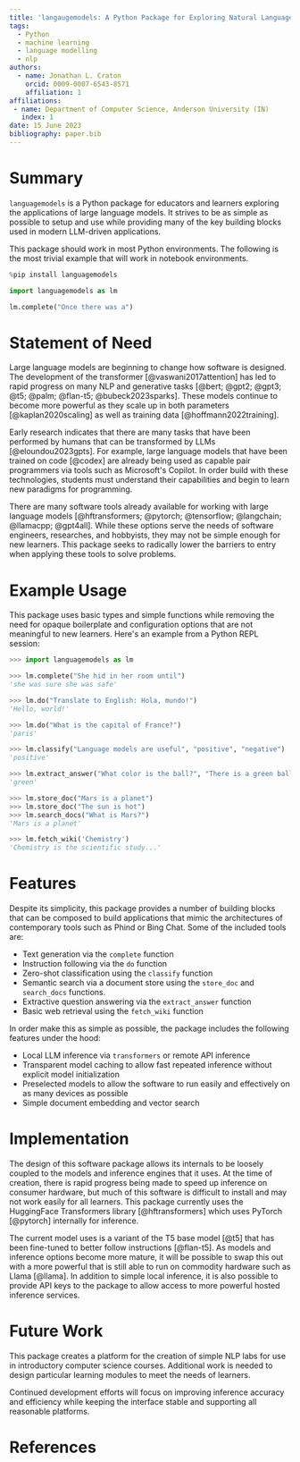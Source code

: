 ```yaml
---
title: 'langaugemodels: A Python Package for Exploring Natural Language Processing'
tags:
  - Python
  - machine learning
  - language modelling
  - nlp
authors:
  - name: Jonathan L. Craton
    orcid: 0009-0007-6543-8571
    affiliation: 1
affiliations:
 - name: Department of Computer Science, Anderson University (IN)
   index: 1
date: 15 June 2023
bibliography: paper.bib
---
```


# Summary

`languagemodels` is a Python package for educators and learners exploring the applications of large language models. It strives to be as simple as possible to setup and use while providing many of the key building blocks used in modern LLM-driven applications.

This package should work in most Python environments. The following is the most trivial example that will work in notebook environments.

```python
%pip install languagemodels

import languagemodels as lm

lm.complete("Once there was a")
```

# Statement of Need

Large language models are beginning to change how software is designed. The development of the transformer [@vaswani2017attention] has led to rapid progress on many NLP and generative tasks [@bert; @gpt2; @gpt3; @t5; @palm; @flan-t5; @bubeck2023sparks]. These models continue to become more powerful as they scale up in both parameters [@kaplan2020scaling] as well as training data [@hoffmann2022training].

Early research indicates that there are many tasks that have been performed by humans that can be transformed by LLMs [@eloundou2023gpts]. For example, large language models that have been trained on code [@codex] are already being used as capable pair programmers via tools such as Microsoft's Copilot. In order build with these technologies, students must understand their capabilities and begin to learn new paradigms for programming.

There are many software tools already available for working with large language models [@hftransformers; @pytorch; @tensorflow; @langchain; @llamacpp; @gpt4all]. While these options serve the needs of software engineers, researches, and hobbyists, they may not be simple enough for new learners. This package seeks to radically lower the barriers to entry when applying these tools to solve problems.

# Example Usage

This package uses basic types and simple functions while removing the need for opaque boilerplate and configuration options that are not meaningful to new learners. Here's an example from a Python REPL session:

```python
>>> import languagemodels as lm

>>> lm.complete("She hid in her room until")
'she was sure she was safe'

>>> lm.do("Translate to English: Hola, mundo!")
'Hello, world!'

>>> lm.do("What is the capital of France?")
'paris'

>>> lm.classify("Language models are useful", "positive", "negative")
'positive'

>>> lm.extract_answer("What color is the ball?", "There is a green ball and a red box")
'green'

>>> lm.store_doc("Mars is a planet")
>>> lm.store_doc("The sun is hot")
>>> lm.search_docs("What is Mars?")
'Mars is a planet'

>>> lm.fetch_wiki('Chemistry')
'Chemistry is the scientific study...'
```

# Features

Despite its simplicity, this package provides a number of building blocks that can be composed to build applications that mimic the architectures of contemporary tools such as Phind or Bing Chat. Some of the included tools are:

- Text generation via the `complete` function
- Instruction following via the `do` function
- Zero-shot classification using the `classify` function
- Semantic search via a document store using the `store_doc` and `search_docs` functions.
- Extractive question answering via the `extract_answer` function
- Basic web retrieval using the `fetch_wiki` function

In order make this as simple as possible, the package includes the following features under the hood:

- Local LLM inference via `transformers` or remote API inference
- Transparent model caching to allow fast repeated inference without explicit model initialization
- Preselected models to allow the software to run easily and effectively on as many devices as possible
- Simple document embedding and vector search

# Implementation

The design of this software package allows its internals to be loosely coupled to the models and inference engines that it uses. At the time of creation, there is rapid progress being made to speed up inference on consumer hardware, but much of this software is difficult to install and may not work easily for all learners.
This package currently uses the HuggingFace Transformers library [@hftransformers] which uses PyTorch [@pytorch] internally for inference.

The current model uses is a variant of the T5 base model [@t5] that has been fine-tuned to better follow instructions [@flan-t5]. As models and inference options become more mature, it will be possible to swap this out with a more powerful that is still able to run on commodity hardware such as Llama [@llama]. In addition to simple local inference, it is also possible to provide API keys to the package to allow access to more powerful hosted inference services.

# Future Work

This package creates a platform for the creation of simple NLP labs for use in introductory computer science courses. Additional work is needed to design particular learning modules to meet the needs of learners.

Continued development efforts will focus on improving inference accuracy and efficiency while keeping the interface stable and supporting all reasonable platforms.

# References